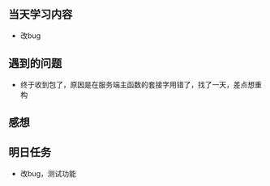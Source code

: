 ﻿## 当天学习内容

 - 改bug
## 遇到的问题

 - 终于收到包了，原因是在服务端主函数的套接字用错了，找了一天，差点想重构
## 感想


## 明日任务

 - 改bug，测试功能

